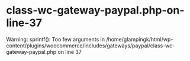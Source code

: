 # class-wc-gateway-paypal.php-on-line-37
Warning: sprintf(): Too few arguments in /home/glampingk/html/wp-content/plugins/woocommerce/includes/gateways/paypal/class-wc-gateway-paypal.php on line 37
